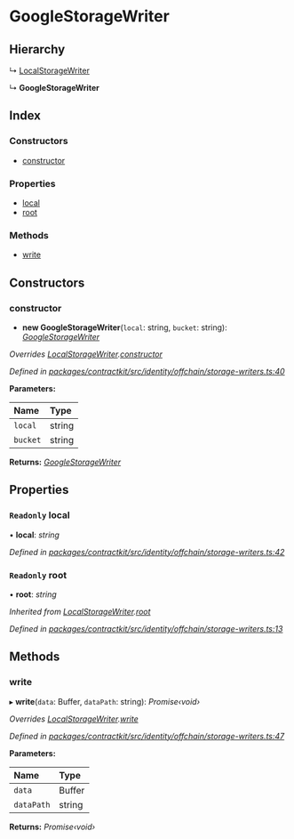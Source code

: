 # GoogleStorageWriter

## Hierarchy

↳ [LocalStorageWriter](../classes/_identity_offchain_storage_writers_.localstoragewriter.md)

↳ **GoogleStorageWriter**

## Index

### Constructors

* [constructor](../classes/_identity_offchain_storage_writers_.googlestoragewriter.md#constructor)

### Properties

* [local](../classes/_identity_offchain_storage_writers_.googlestoragewriter.md#readonly-local)
* [root](../classes/_identity_offchain_storage_writers_.googlestoragewriter.md#readonly-root)

### Methods

* [write](../classes/_identity_offchain_storage_writers_.googlestoragewriter.md#write)

## Constructors

### constructor

+ **new GoogleStorageWriter**\(`local`: string, `bucket`: string\): [_GoogleStorageWriter_](../classes/_identity_offchain_storage_writers_.googlestoragewriter.md)

_Overrides_ [_LocalStorageWriter_](../classes/_identity_offchain_storage_writers_.localstoragewriter.md)_._[_constructor_](../classes/_identity_offchain_storage_writers_.localstoragewriter.md#constructor)

_Defined in_ [_packages/contractkit/src/identity/offchain/storage-writers.ts:40_](https://github.com/celo-org/celo-monorepo/blob/master/packages/contractkit/src/identity/offchain/storage-writers.ts#L40)

**Parameters:**

| Name | Type |
| :--- | :--- |
| `local` | string |
| `bucket` | string |

**Returns:** [_GoogleStorageWriter_](../classes/_identity_offchain_storage_writers_.googlestoragewriter.md)

## Properties

### `Readonly` local

• **local**: _string_

_Defined in_ [_packages/contractkit/src/identity/offchain/storage-writers.ts:42_](https://github.com/celo-org/celo-monorepo/blob/master/packages/contractkit/src/identity/offchain/storage-writers.ts#L42)

### `Readonly` root

• **root**: _string_

_Inherited from_ [_LocalStorageWriter_](../classes/_identity_offchain_storage_writers_.localstoragewriter.md)_._[_root_](../classes/_identity_offchain_storage_writers_.localstoragewriter.md#readonly-root)

_Defined in_ [_packages/contractkit/src/identity/offchain/storage-writers.ts:13_](https://github.com/celo-org/celo-monorepo/blob/master/packages/contractkit/src/identity/offchain/storage-writers.ts#L13)

## Methods

### write

▸ **write**\(`data`: Buffer, `dataPath`: string\): _Promise‹void›_

_Overrides_ [_LocalStorageWriter_](../classes/_identity_offchain_storage_writers_.localstoragewriter.md)_._[_write_](../classes/_identity_offchain_storage_writers_.localstoragewriter.md#write)

_Defined in_ [_packages/contractkit/src/identity/offchain/storage-writers.ts:47_](https://github.com/celo-org/celo-monorepo/blob/master/packages/contractkit/src/identity/offchain/storage-writers.ts#L47)

**Parameters:**

| Name | Type |
| :--- | :--- |
| `data` | Buffer |
| `dataPath` | string |

**Returns:** _Promise‹void›_

